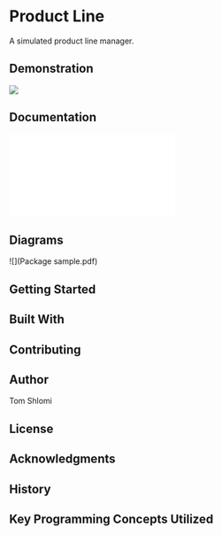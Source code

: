 # Product Line
A simulated product line manager.

## Demonstration

![](20191124_004028.gif)

## Documentation

![](docs/index.html)

## Diagrams

![](Package sample.pdf)

## Getting Started


## Built With


## Contributing


## Author
Tom Shlomi

## License


## Acknowledgments


## History


## Key Programming Concepts Utilized
